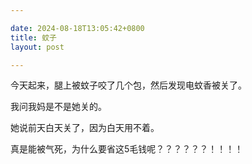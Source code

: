 ```yaml
---

date: 2024-08-18T13:05:42+0800
title: 蚊子
layout: post

---
```


今天起来，腿上被蚊子咬了几个包，然后发现电蚊香被关了。

我问我妈是不是她关的。

她说前天白天关了，因为白天用不着。

真是能被气死，为什么要省这5毛钱呢？？？？？？！！！！
